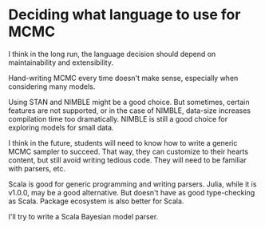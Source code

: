 # Deciding what language to use for MCMC

I think in the long run, the language decision should depend on maintainability and extensibility.

Hand-writing MCMC every time doesn't make sense, especially when considering many models.

Using STAN and NIMBLE might be a good choice. But sometimes, certain features are not supported, or
in the case of NIMBLE, data-size increases compilation time too dramatically. NIMBLE is still
a good choice for exploring models for small data.

I think in the future, students will need to know how to write a generic MCMC sampler to succeed. 
That way, they can customize to their hearts content, but still avoid writing tedious code. 
They will need to be familiar with parsers, etc.

Scala is good for generic programming and writing parsers. Julia, while it is v1.0.0, may be a good 
alternative. But doesn't have as good type-checking as Scala. Package ecosystem is also better
for Scala.

I'll try to write a Scala Bayesian model parser.
